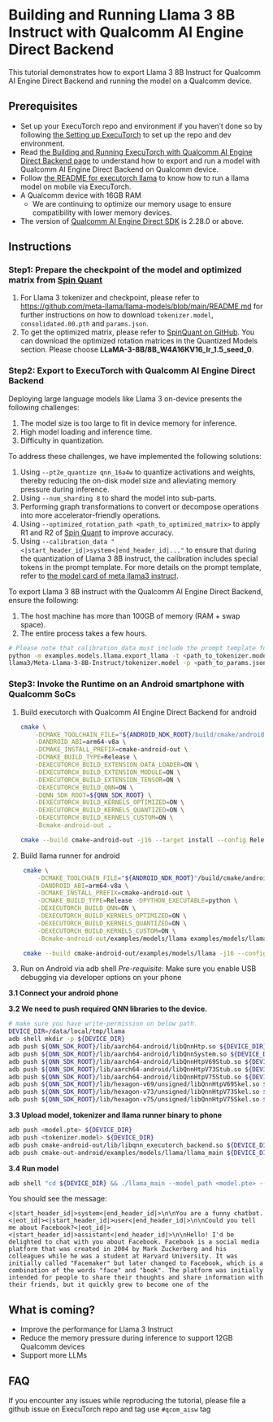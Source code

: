 # Building and Running Llama 3 8B Instruct with Qualcomm AI Engine Direct Backend

This tutorial demonstrates how to export Llama 3 8B Instruct for Qualcomm AI Engine Direct Backend and running the model on a Qualcomm device.

## Prerequisites

- Set up your ExecuTorch repo and environment if you haven’t done so by following [the Setting up ExecuTorch](../getting-started-setup.rst) to set up the repo and dev environment.
- Read [the Building and Running ExecuTorch with Qualcomm AI Engine Direct Backend page](../backends-qualcomm.md) to understand how to export and run a model with Qualcomm AI Engine Direct Backend on Qualcomm device.
- Follow [the README for executorch llama](https://github.com/pytorch/executorch/tree/main/examples/models/llama) to know how to run a llama model on mobile via ExecuTorch.
- A Qualcomm device with 16GB RAM
  - We are continuing to optimize our memory usage to ensure compatibility with lower memory devices.
- The version of [Qualcomm AI Engine Direct SDK](https://developer.qualcomm.com/software/qualcomm-ai-engine-direct-sdk) is 2.28.0 or above.

## Instructions

### Step1: Prepare the checkpoint of the model and optimized matrix from [Spin Quant](https://github.com/facebookresearch/SpinQuant)

1. For Llama 3 tokenizer and checkpoint, please refer to https://github.com/meta-llama/llama-models/blob/main/README.md for further instructions on how to download `tokenizer.model`, `consolidated.00.pth` and `params.json`.
2. To get the optimized matrix, please refer to [SpinQuant on GitHub](https://github.com/facebookresearch/SpinQuant). You can download the optimized rotation matrices in the Quantized Models section. Please choose **LLaMA-3-8B/8B_W4A16KV16_lr_1.5_seed_0**.

### Step2: Export to ExecuTorch with Qualcomm AI Engine Direct Backend
Deploying large language models like Llama 3 on-device presents the following challenges:

1. The model size is too large to fit in device memory for inference.
2. High model loading and inference time.
3. Difficulty in quantization.

To address these challenges, we have implemented the following solutions:
1. Using `--pt2e_quantize qnn_16a4w` to quantize activations and weights, thereby reducing the on-disk model size and alleviating memory pressure during inference.
2. Using `--num_sharding 8` to shard the model into sub-parts.
3. Performing graph transformations to convert or decompose operations into more accelerator-friendly operations.
4. Using `--optimized_rotation_path <path_to_optimized_matrix>` to apply R1 and R2 of [Spin Quant](https://github.com/facebookresearch/SpinQuant) to improve accuracy.
5. Using `--calibration_data "<|start_header_id|>system<|end_header_id|..."` to ensure that during the quantization of Llama 3 8B instruct, the calibration includes special tokens in the prompt template. For more details on the prompt template, refer to [the model card of meta llama3 instruct](https://llama.meta.com/docs/model-cards-and-prompt-formats/meta-llama-3/).

To export Llama 3 8B instruct with the Qualcomm AI Engine Direct Backend, ensure the following:

1. The host machine has more than 100GB of memory (RAM + swap space).
2. The entire process takes a few hours.

```bash
# Please note that calibration_data must include the prompt template for special tokens.
python -m examples.models.llama.export_llama -t <path_to_tokenizer.model>
llama3/Meta-Llama-3-8B-Instruct/tokenizer.model -p <path_to_params.json> -c <path_to_checkpoint_for_Meta-Llama-3-8B-Instruct>  --use_kv_cache  --qnn --pt2e_quantize qnn_16a4w --disable_dynamic_shape --num_sharding 8 --calibration_tasks wikitext --calibration_limit 1 --calibration_seq_length 128 --optimized_rotation_path <path_to_optimized_matrix> --calibration_data "<|start_header_id|>system<|end_header_id|>\n\nYou are a funny chatbot.<|eot_id|><|start_header_id|>user<|end_header_id|>\n\nCould you tell me about Facebook?<|eot_id|><|start_header_id|>assistant<|end_header_id|>\n\n"
```

### Step3: Invoke the Runtime on an Android smartphone with Qualcomm SoCs
1. Build executorch with Qualcomm AI Engine Direct Backend for android
    ```bash
    cmake \
        -DCMAKE_TOOLCHAIN_FILE="${ANDROID_NDK_ROOT}/build/cmake/android.toolchain.cmake" \
        -DANDROID_ABI=arm64-v8a \
        -DCMAKE_INSTALL_PREFIX=cmake-android-out \
        -DCMAKE_BUILD_TYPE=Release \
        -DEXECUTORCH_BUILD_EXTENSION_DATA_LOADER=ON \
        -DEXECUTORCH_BUILD_EXTENSION_MODULE=ON \
        -DEXECUTORCH_BUILD_EXTENSION_TENSOR=ON \
        -DEXECUTORCH_BUILD_QNN=ON \
        -DQNN_SDK_ROOT=${QNN_SDK_ROOT} \
        -DEXECUTORCH_BUILD_KERNELS_OPTIMIZED=ON \
        -DEXECUTORCH_BUILD_KERNELS_QUANTIZED=ON \
        -DEXECUTORCH_BUILD_KERNELS_CUSTOM=ON \
        -Bcmake-android-out .

    cmake --build cmake-android-out -j16 --target install --config Release
    ```
2. Build llama runner for android
```bash
    cmake \
        -DCMAKE_TOOLCHAIN_FILE="${ANDROID_NDK_ROOT}"/build/cmake/android.toolchain.cmake  \
        -DANDROID_ABI=arm64-v8a \
        -DCMAKE_INSTALL_PREFIX=cmake-android-out \
        -DCMAKE_BUILD_TYPE=Release -DPYTHON_EXECUTABLE=python \
        -DEXECUTORCH_BUILD_QNN=ON \
        -DEXECUTORCH_BUILD_KERNELS_OPTIMIZED=ON \
        -DEXECUTORCH_BUILD_KERNELS_QUANTIZED=ON \
        -DEXECUTORCH_BUILD_KERNELS_CUSTOM=ON \
        -Bcmake-android-out/examples/models/llama examples/models/llama

    cmake --build cmake-android-out/examples/models/llama -j16 --config Release
```
3. Run on Android via adb shell
*Pre-requisite*: Make sure you enable USB debugging via developer options on your phone

**3.1 Connect your android phone**

**3.2 We need to push required QNN libraries to the device.**
```bash
# make sure you have write-permission on below path.
DEVICE_DIR=/data/local/tmp/llama
adb shell mkdir -p ${DEVICE_DIR}
adb push ${QNN_SDK_ROOT}/lib/aarch64-android/libQnnHtp.so ${DEVICE_DIR}
adb push ${QNN_SDK_ROOT}/lib/aarch64-android/libQnnSystem.so ${DEVICE_DIR}
adb push ${QNN_SDK_ROOT}/lib/aarch64-android/libQnnHtpV69Stub.so ${DEVICE_DIR}
adb push ${QNN_SDK_ROOT}/lib/aarch64-android/libQnnHtpV73Stub.so ${DEVICE_DIR}
adb push ${QNN_SDK_ROOT}/lib/aarch64-android/libQnnHtpV75Stub.so ${DEVICE_DIR}
adb push ${QNN_SDK_ROOT}/lib/hexagon-v69/unsigned/libQnnHtpV69Skel.so ${DEVICE_DIR}
adb push ${QNN_SDK_ROOT}/lib/hexagon-v73/unsigned/libQnnHtpV73Skel.so ${DEVICE_DIR}
adb push ${QNN_SDK_ROOT}/lib/hexagon-v75/unsigned/libQnnHtpV75Skel.so ${DEVICE_DIR}
```

**3.3 Upload model, tokenizer and llama runner binary to phone**
```bash
adb push <model.pte> ${DEVICE_DIR}
adb push <tokenizer.model> ${DEVICE_DIR}
adb push cmake-android-out/lib/libqnn_executorch_backend.so ${DEVICE_DIR}
adb push cmake-out-android/examples/models/llama/llama_main ${DEVICE_DIR}
```

**3.4 Run model**
```bash
adb shell "cd ${DEVICE_DIR} && ./llama_main --model_path <model.pte> --tokenizer_path <tokenizer.model> --prompt \"<|start_header_id|>system<|end_header_id|>\n\nYou are a funny chatbot.<|eot_id|><|start_header_id|>user<|end_header_id|>\n\nCould you tell me about Facebook?<|eot_id|><|start_header_id|>assistant<|end_header_id|>\n\n\" --seq_len 128"
```
You should see the message:
```
<|start_header_id|>system<|end_header_id|>\n\nYou are a funny chatbot.<|eot_id|><|start_header_id|>user<|end_header_id|>\n\nCould you tell me about Facebook?<|eot_id|><|start_header_id|>assistant<|end_header_id|>\n\nHello! I'd be delighted to chat with you about Facebook. Facebook is a social media platform that was created in 2004 by Mark Zuckerberg and his colleagues while he was a student at Harvard University. It was initially called "Facemaker" but later changed to Facebook, which is a combination of the words "face" and "book". The platform was initially intended for people to share their thoughts and share information with their friends, but it quickly grew to become one of the
```

## What is coming?
- Improve the performance for Llama 3 Instruct
- Reduce the memory pressure during inference to support 12GB Qualcomm devices
- Support more LLMs

## FAQ

If you encounter any issues while reproducing the tutorial, please file a github
issue on ExecuTorch repo and tag use `#qcom_aisw` tag

